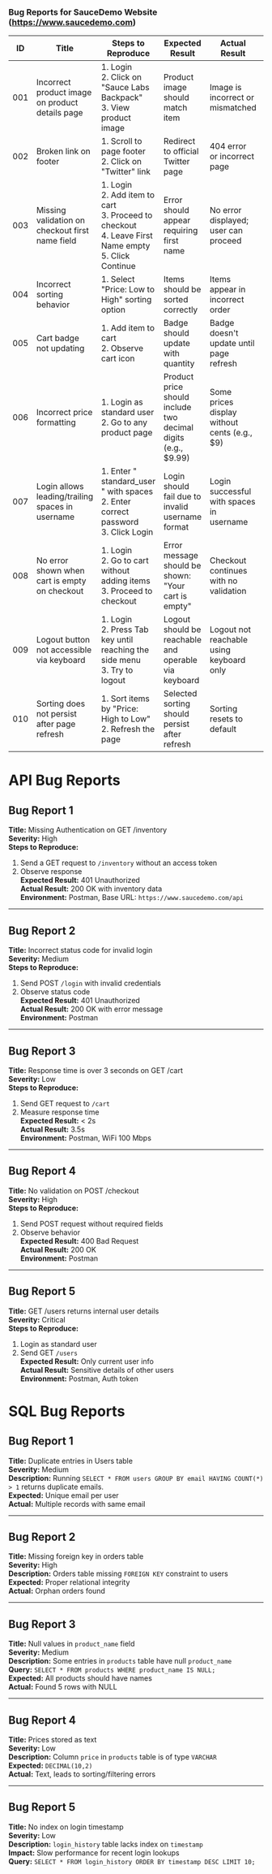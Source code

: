 ### Bug Reports for SauceDemo Website (https://www.saucedemo.com)

| ID  | Title                                             | Steps to Reproduce                                                                 | Expected Result                                           | Actual Result                                              | Severity |
|-----|---------------------------------------------------|-------------------------------------------------------------------------------------|-----------------------------------------------------------|-------------------------------------------------------------|----------|
| 001 | Incorrect product image on product details page   | 1. Login<br>2. Click on "Sauce Labs Backpack"<br>3. View product image              | Product image should match item                           | Image is incorrect or mismatched                            | Medium   |
| 002 | Broken link on footer                             | 1. Scroll to page footer<br>2. Click on "Twitter" link                              | Redirect to official Twitter page                         | 404 error or incorrect page                                 | Low      |
| 003 | Missing validation on checkout first name field   | 1. Login<br>2. Add item to cart<br>3. Proceed to checkout<br>4. Leave First Name empty<br>5. Click Continue | Error should appear requiring first name                 | No error displayed; user can proceed                        | High     |
| 004 | Incorrect sorting behavior                        | 1. Select "Price: Low to High" sorting option                                      | Items should be sorted correctly                          | Items appear in incorrect order                             | Medium   |
| 005 | Cart badge not updating                           | 1. Add item to cart<br>2. Observe cart icon                                        | Badge should update with quantity                         | Badge doesn't update until page refresh                     | High     |
| 006 | Incorrect price formatting                        | 1. Login as standard user<br>2. Go to any product page                             | Product price should include two decimal digits (e.g., $9.99) | Some prices display without cents (e.g., $9)              | Low      |
| 007 | Login allows leading/trailing spaces in username  | 1. Enter " standard_user " with spaces<br>2. Enter correct password<br>3. Click Login | Login should fail due to invalid username format           | Login successful with spaces in username                   | Medium   |
| 008 | No error shown when cart is empty on checkout     | 1. Login<br>2. Go to cart without adding items<br>3. Proceed to checkout           | Error message should be shown: "Your cart is empty"        | Checkout continues with no validation                     | Medium   |
| 009 | Logout button not accessible via keyboard         | 1. Login<br>2. Press Tab key until reaching the side menu<br>3. Try to logout      | Logout should be reachable and operable via keyboard       | Logout not reachable using keyboard only                   | High     |
| 010 | Sorting does not persist after page refresh       | 1. Sort items by "Price: High to Low"<br>2. Refresh the page                        | Selected sorting should persist after refresh              | Sorting resets to default                                  | Medium   |

# API Bug Reports 

## Bug Report 1
**Title:** Missing Authentication on GET /inventory  
**Severity:** High  
**Steps to Reproduce:**  
1. Send a GET request to `/inventory` without an access token  
2. Observe response  
**Expected Result:** 401 Unauthorized  
**Actual Result:** 200 OK with inventory data  
**Environment:** Postman, Base URL: `https://www.saucedemo.com/api`

---

## Bug Report 2  
**Title:** Incorrect status code for invalid login  
**Severity:** Medium  
**Steps to Reproduce:**  
1. Send POST `/login` with invalid credentials  
2. Observe status code  
**Expected Result:** 401 Unauthorized  
**Actual Result:** 200 OK with error message  
**Environment:** Postman

---

## Bug Report 3  
**Title:** Response time is over 3 seconds on GET /cart  
**Severity:** Low  
**Steps to Reproduce:**  
1. Send GET request to `/cart`  
2. Measure response time  
**Expected Result:** < 2s  
**Actual Result:** 3.5s  
**Environment:** Postman, WiFi 100 Mbps

---

## Bug Report 4  
**Title:** No validation on POST /checkout  
**Severity:** High  
**Steps to Reproduce:**  
1. Send POST request without required fields  
2. Observe behavior  
**Expected Result:** 400 Bad Request  
**Actual Result:** 200 OK  
**Environment:** Postman

---

## Bug Report 5  
**Title:** GET /users returns internal user details  
**Severity:** Critical  
**Steps to Reproduce:**  
1. Login as standard user  
2. Send GET `/users`  
**Expected Result:** Only current user info  
**Actual Result:** Sensitive details of other users  
**Environment:** Postman, Auth token

# SQL Bug Reports 

## Bug Report 1  
**Title:** Duplicate entries in Users table  
**Severity:** Medium  
**Description:** Running `SELECT * FROM users GROUP BY email HAVING COUNT(*) > 1` returns duplicate emails.  
**Expected:** Unique email per user  
**Actual:** Multiple records with same email

---

## Bug Report 2  
**Title:** Missing foreign key in orders table  
**Severity:** High  
**Description:** Orders table missing `FOREIGN KEY` constraint to users  
**Expected:** Proper relational integrity  
**Actual:** Orphan orders found

---

## Bug Report 3  
**Title:** Null values in `product_name` field  
**Severity:** Medium  
**Description:** Some entries in `products` table have null `product_name`  
**Query:** `SELECT * FROM products WHERE product_name IS NULL;`  
**Expected:** All products should have names  
**Actual:** Found 5 rows with NULL

---

## Bug Report 4  
**Title:** Prices stored as text  
**Severity:** Low  
**Description:** Column `price` in `products` table is of type `VARCHAR`  
**Expected:** `DECIMAL(10,2)`  
**Actual:** Text, leads to sorting/filtering errors

---

## Bug Report 5  
**Title:** No index on login timestamp  
**Severity:** Low  
**Description:** `login_history` table lacks index on `timestamp`  
**Impact:** Slow performance for recent login lookups  
**Query:** `SELECT * FROM login_history ORDER BY timestamp DESC LIMIT 10;`
